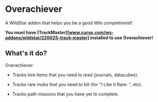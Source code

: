 Overachiever
============

A WildStar addon that helps you be a good little completionist!

**You must have [TrackMaster][www.curse.com/ws-addons/wildstar/220025-track-master] installed to use Overachiever!** 


What's it do?
-------------

Overachiever:

* Tracks lore items that you need to read (journals, datacubes).

* Tracks rare mobs that you need to kill (for "I Like It Rare: <Zone>", etc).

* Tracks path missions that you have yet to complete.

